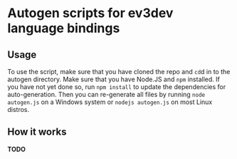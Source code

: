 # Autogen scripts for ev3dev language bindings

## Usage
To use the script, make sure that you have cloned the repo and `cd`d in to the autogen directory. Make sure that you have Node.JS and `npm` installed.
If you have not yet done so, run `npm install` to update the dependencies for auto-generation. Then you can re-generate all files by running `node autogen.js` on a Windows system or `nodejs autogen.js` on most Linux distros.

## How it works
**TODO** 
